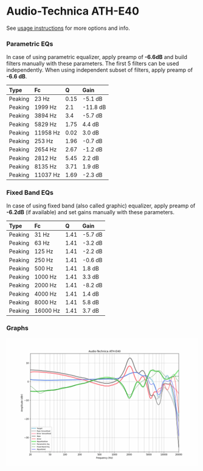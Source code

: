 # Audio-Technica ATH-E40
See [usage instructions](https://github.com/jaakkopasanen/AutoEq#usage) for more options and info.

### Parametric EQs
In case of using parametric equalizer, apply preamp of **-6.6dB** and build filters manually
with these parameters. The first 5 filters can be used independently.
When using independent subset of filters, apply preamp of **-6.6 dB**.

| Type    | Fc       |    Q | Gain     |
|:--------|:---------|:-----|:---------|
| Peaking | 23 Hz    | 0.15 | -5.1 dB  |
| Peaking | 1999 Hz  | 2.1  | -11.8 dB |
| Peaking | 3894 Hz  | 3.4  | -5.7 dB  |
| Peaking | 5829 Hz  | 1.75 | 4.4 dB   |
| Peaking | 11958 Hz | 0.02 | 3.0 dB   |
| Peaking | 253 Hz   | 1.96 | -0.7 dB  |
| Peaking | 2654 Hz  | 2.67 | -1.2 dB  |
| Peaking | 2812 Hz  | 5.45 | 2.2 dB   |
| Peaking | 8135 Hz  | 3.71 | 1.9 dB   |
| Peaking | 11037 Hz | 1.69 | -2.3 dB  |

### Fixed Band EQs
In case of using fixed band (also called graphic) equalizer, apply preamp of **-6.2dB**
(if available) and set gains manually with these parameters.

| Type    | Fc       |    Q | Gain    |
|:--------|:---------|:-----|:--------|
| Peaking | 31 Hz    | 1.41 | -5.7 dB |
| Peaking | 63 Hz    | 1.41 | -3.2 dB |
| Peaking | 125 Hz   | 1.41 | -2.2 dB |
| Peaking | 250 Hz   | 1.41 | -0.6 dB |
| Peaking | 500 Hz   | 1.41 | 1.8 dB  |
| Peaking | 1000 Hz  | 1.41 | 3.3 dB  |
| Peaking | 2000 Hz  | 1.41 | -8.2 dB |
| Peaking | 4000 Hz  | 1.41 | 1.4 dB  |
| Peaking | 8000 Hz  | 1.41 | 5.8 dB  |
| Peaking | 16000 Hz | 1.41 | 3.7 dB  |

### Graphs
![](./Audio-Technica%20ATH-E40.png)